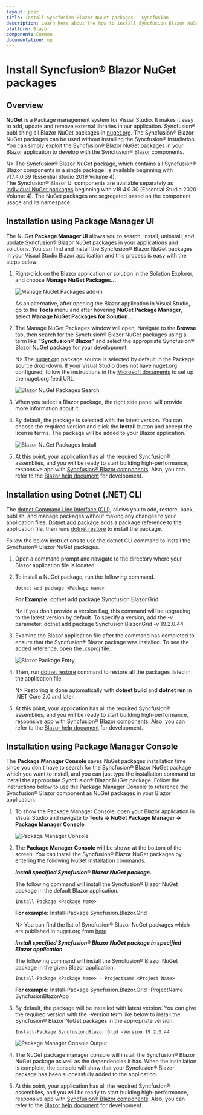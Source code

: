 ```yaml
---
layout: post
title: Install Syncfusion Blazor NuGet packages - Syncfusion
description: Learn here about the how to install Syncfusion Blazor NuGet packages from Package manager and NuGet manager.
platform: Blazor
component: Common
documentation: ug
---
```


# Install Syncfusion&reg; Blazor NuGet packages

## Overview

**NuGet** is a Package management system for Visual Studio. It makes it easy to add, update and remove external libraries in our application. Syncfusion&reg; publishing all Blazor NuGet packages in [nuget.org](https://www.nuget.org/packages?q=Tag%3A%22Blazor%22+Syncfusion). The Syncfusion&reg; Blazor NuGet packages can be used without installing the Syncfusion&reg; installation. You can simply exploit the Syncfusion&reg; Blazor NuGet packages in your Blazor application to develop with the Syncfusion&reg; Blazor components.

N> The Syncfusion&reg; Blazor NuGet package, which contains all Syncfusion&reg; Blazor components in a single package, is available beginning with v17.4.0.39 (Essential Studio 2019 Volume 4).
<br/> The Syncfusion&reg; Blazor UI components are available separately as [Individual NuGet packages](https://blazor.syncfusion.com/documentation/nuget-packages) beginning with v18.4.0.30 (Essential Studio 2020 Volume 4). The NuGet packages are segregated based on the component usage and its namespace.

## Installation using Package Manager UI

The NuGet **Package Manager UI** allows you to search, install, uninstall, and update Syncfusion&reg; Blazor NuGet packages in your applications and solutions. You can find and install the Syncfusion&reg; Blazor NuGet packages in your Visual Studio Blazor application and this process is easy with the steps below:

1. Right-click on the Blazor application or solution in the Solution Explorer, and choose **Manage NuGet Packages...**

    ![Manage NuGet Packages add-in](images/ManageNuGet.png)

    As an alternative, after opening the Blazor application in Visual Studio, go to the **Tools** menu and after hovering **NuGet Package Manager**, select **Manage NuGet Packages for Solution...**

2. The Manage NuGet Packages window will open. Navigate to the **Browse** tab, then search for the Syncfusion&reg; Blazor NuGet packages using a term like **"Syncfusion&reg; Blazor"** and select the appropriate Syncfusion&reg; Blazor NuGet package for your development.

    N> The [nuget.org](https://api.nuget.org/v3/index.json) package source is selected by default in the Package source drop-down. If your Visual Studio does not have nuget.org configured, follow the instructions in the [Microsoft documents](https://learn.microsoft.com/en-us/nuget/consume-packages/install-use-packages-visual-studio#package-sources) to set up the nuget.org feed URL.

    ![Blazor NuGet Packages Search](images/NuGetsearch.png)

3. When you select a Blazor package, the right side panel will provide more information about it.

4. By default, the package is selected with the latest version. You can choose the required version and click the **Install** button and accept the license terms. The package will be added to your Blazor application.

    ![Blazor NuGet Packages Install](images/InstallNuGet.png)

5. At this point, your application has all the required Syncfusion&reg; assemblies, and you will be ready to start building high-performance, responsive app with [Syncfusion&reg; Blazor components](https://www.syncfusion.com/blazor-components). Also, you can refer to the [Blazor help document](https://blazor.syncfusion.com/documentation/introduction) for development.

## Installation using Dotnet (.NET) CLI

The [dotnet Command Line Interface (CLI)](https://learn.microsoft.com/en-us/nuget/consume-packages/install-use-packages-dotnet-cli), allows you to add, restore, pack, publish, and manage packages without making any changes to your application files. [Dotnet add package](https://learn.microsoft.com/en-us/dotnet/core/tools/dotnet-add-package?tabs=netcore2x) adds a package reference to the application file, then runs [dotnet restore](https://learn.microsoft.com/en-us/dotnet/core/tools/dotnet-restore?tabs=netcore2x) to install the package.

Follow the below instructions to use the dotnet CLI command to install the Syncfusion&reg; Blazor NuGet packages.

1. Open a command prompt and navigate to the directory where your Blazor application file is located.
2. To install a NuGet package, run the following command.

    ```dotnet add package <Package name>```

    **For Example:**
    dotnet add package Syncfusion.Blazor.Grid

    N> If you don’t provide a version flag, this command will be upgrading to the latest version by default. To specify a version, add the -v parameter: dotnet add package Syncfusion.Blazor.Grid -v 19.2.0.44.

3. Examine the Blazor application file after the command has completed to ensure that the Syncfusion&reg; Blazor package was installed. To see the added reference, open the .csproj file.

    ![Blazor Package Entry ](images/packageentry.png)

4. Then, run  [dotnet restore](https://learn.microsoft.com/en-us/dotnet/core/tools/dotnet-restore?tabs=netcore2x) command to restore all the packages listed in the application file.

    N> Restoring is done automatically with **dotnet build** and **dotnet run** in .NET Core 2.0 and later.

5. At this point, your application has all the required Syncfusion&reg; assemblies, and you will be ready to start building high-performance, responsive app with [Syncfusion&reg; Blazor components](https://www.syncfusion.com/blazor-components). Also, you can refer to the [Blazor help document](https://blazor.syncfusion.com/documentation/introduction) for development.

## Installation using Package Manager Console

The **Package Manager Console** saves NuGet packages installation time since you don't have to search for the Syncfusion&reg; Blazor NuGet package which you want to install, and you can just type the installation command to install the appropriate Syncfusion&reg; Blazor NuGet package. Follow the instructions below to use the Package Manager Console to reference the Syncfusion&reg; Blazor component as NuGet packages in your Blazor application.

1. To show the Package Manager Console, open your Blazor application in Visual Studio and navigate to **Tools -> NuGet Package Manager -> Package Manager Console**.

    ![Package Manager Console ](images/console.png)

2. The **Package Manager Console** will be shown at the bottom of the screen. You can install the Syncfusion&reg; Blazor NuGet packages by entering the following NuGet installation commands.

    ***Install specified Syncfusion&reg; Blazor NuGet package.***

    The following command will install the Syncfusion&reg; Blazor NuGet package in the default Blazor application.

    ```Install-Package <Package Name>```

    **For example:** Install-Package Syncfusion.Blazor.Grid

    N> You can find the list of Syncfusion&reg; Blazor NuGet packages which are published in nuget.org from [here](https://www.nuget.org/packages?q=Tags%3A%22Blazor%22+syncfusion)

    ***Install specified Syncfusion&reg; Blazor NuGet package in specified Blazor application***

    The following command will install the Syncfusion&reg; Blazor NuGet package in the given Blazor application.

    ```Install-Package <Package Name> - ProjectName <Project Name>```

    **For example:** Install-Package Syncfusion.Blazor.Grid -ProjectName SyncfusionBlazorApp

3. By default, the package will be installed with latest version. You can give the required version with the -Version term like below to install the Syncfusion&reg; Blazor NuGet packages in the appropriate version.

    ```Install-Package Syncfusion.Blazor.Grid -Version 19.2.0.44```

    ![Package Manager Console Output ](images/ConsoleInstallationOutput.png)

4. The NuGet package manager console will install the Syncfusion&reg; Blazor NuGet package as well as the dependencies it has. When the installation is complete, the console will show that your Syncfusion&reg; Blazor package has been successfully added to the application.

5. At this point, your application has all the required Syncfusion&reg; assemblies, and you will be ready to start building high-performance, responsive app with [Syncfusion&reg; Blazor components](https://www.syncfusion.com/blazor-components). Also, you can refer to the [Blazor help document](https://blazor.syncfusion.com/documentation/introduction) for development.